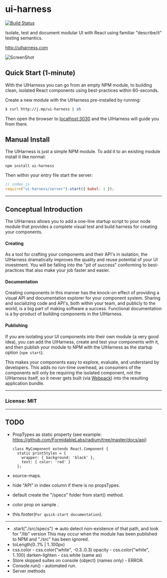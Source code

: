 # ui-harness

[![Build Status](https://travis-ci.org/philcockfield/ui-harness.svg)](https://travis-ci.org/philcockfield/ui-harness)

Isolate, test and document modular UI with React using familiar "describe/it" testing semantics.  

http://uiharness.com

![ScreenShot](https://cloud.githubusercontent.com/assets/185555/10448258/0471dece-71e8-11e5-983a-028dd7df7a1a.png)


## Quick Start (1-minute)
With the UIHarness you can go from an empty NPM module, to building clean, isolated React components using best-practices within 60-seconds.

Create a new module with the UIHarness pre-installed by running:

```bash
$ curl http://j.mp/ui-harness | sh
```

Then open the browser to [localhost:3030](http://localhost:3030/) and the UIHarness will guide you from there.


## Manual Install
The UIHarness is just a simple NPM module.  To add it to an existing module install it like normal:

    npm install ui-harness

Then within your entry file start the server:
```js
// index.js
require("ui-harness/server").start({ babel: 1 });
```


------


## Conceptual Introduction
The UIHarness allows you to add a one-line startup script to your node module that provides a complete visual test and build harness for creating your components.

#### Creating
As a tool for crafting your components and their API's in isolation, the UIHarness dramatically improves the quality and reuse potential of your UI investment.  You will be falling into the "pit of success" conforming to best-practices that also make your job faster and easier.

#### Documentation
Creating components in this manner has the knock-on effect of providing a visual API and documentation explorer for your component system.  Sharing and socializing code and API's, both within your team, and publicly to the world, is a big part of making software a success.  Functional documentation is a by-product of building components in the UIHarness.

#### Publishing
If you are isolating your UI components into their own module (a very good idea), you can add the UIHarness, create and test your components with it, and then publish your module to NPM with the UIHarness as the startup option (`npm start`).  

This makes your components easy to explore, evaluate, and understand by developers.  This adds no run-time overhead, as consumers of the components will only be requiring the isolated component, not the UIHarness itself, so it never gets built (via [Webpack](https://webpack.github.io/)) into the resulting application bundle.


---
### License: MIT



---
## TODO

- PropTypes as static property (see example: https://github.com/FormidableLabs/radium/tree/master/docs/api)

      class MyComponent extends React.Component {
        static printStyles = {
          wrapper: { background: 'black' },
          text: { color: 'red' }
        };

- source-maps.
- hide "API" in index column if there is no propsTypes.
- default create the "/specs" folder from start() method.
- color prop on sample <MyComponent>.
- this.footer(`For quick-start documentation`).
-----

- .start("./src/specs") => auto detect non-existence of that path, and look for "/lib" version
  This may occur when the module has been published to NPM and "./src" has been ignored.
- toLength(0..1% | 1..100px)
- css.color
      - css.color("white", -0.3..0.3) opacity
      - css.color("white", 1..100) darken-lighten
      - css.white (same as)
- Store skipped suites on console {object} (names only) - ERROR.
- Console.run() - automated run.
- Server methods
